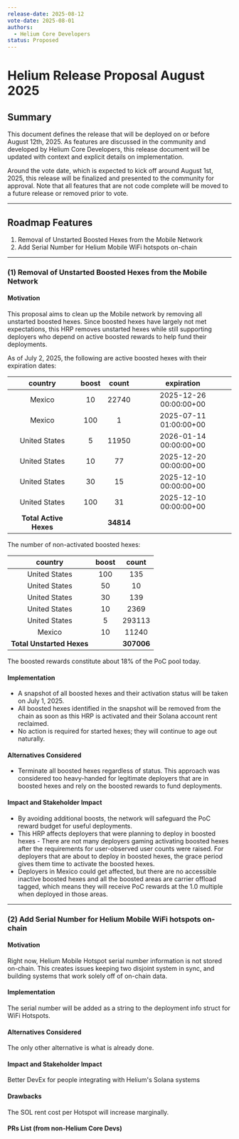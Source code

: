 ```yaml
---
release-date: 2025-08-12
vote-date: 2025-08-01
authors:
  - Helium Core Developers
status: Proposed
---
```


# Helium Release Proposal August 2025

## Summary

This document defines the release that will be deployed on or before August 12th, 2025. As features are discussed in the community and developed by Helium Core Developers, this release document will be updated with context and explicit details on implementation.

Around the vote date, which is expected to kick off around August 1st, 2025, this release will be finalized and presented to the community for approval. Note that all features that are not code complete will be moved to a future release or removed prior to vote.

---

## Roadmap Features

1. Removal of Unstarted Boosted Hexes from the Mobile Network
2. Add Serial Number for Helium Mobile WiFi hotspots on-chain
---

### (1) Removal of Unstarted Boosted Hexes from the Mobile Network

#### Motivation  

This proposal aims to clean up the Mobile network by removing all unstarted boosted hexes. Since boosted hexes have largely not met expectations, this HRP removes unstarted hexes while still supporting deployers who depend on active boosted rewards to help fund their deployments.

As of July 2, 2025, the following are active boosted hexes with their expiration dates: 

| country | boost | count | expiration  |
| :---: | :---: | :---: | :---: |
| Mexico | 10 | 22740 | 2025-12-26 00:00:00+00 |
| Mexico | 100 | 1 | 2025-07-11 01:00:00+00 |
| United States | 5 | 11950 | 2026-01-14 00:00:00+00 |
| United States | 10 | 77 | 2025-12-20 00:00:00+00 |
| United States | 30 | 15 | 2025-12-10 00:00:00+00 |
| United States | 100 | 31 | 2025-12-10 00:00:00+00 |
| **Total Active Hexes** |  | **34814** |  |

The number of non-activated boosted hexes:

| country | boost | count |
| :---: | :---: | :---: |
| United States | 100 | 135 |
| United States | 50 | 10 |
| United States | 30 | 139 |
| United States | 10 | 2369 |
| United States | 5 | 293113 |
| Mexico | 10 | 11240 |
| **Total Unstarted Hexes** |  | **307006** |

The boosted rewards constitute about 18% of the PoC pool today.

#### Implementation

* A snapshot of all boosted hexes and their activation status will be taken on July 1, 2025.   
* All boosted hexes identified in the snapshot will be removed from the chain as soon as this HRP is activated and their Solana account rent reclaimed.  
* No action is required for started hexes; they will continue to age out naturally.  

#### Alternatives Considered

* Terminate all boosted hexes regardless of status. This approach was considered too heavy-handed for legitimate deployers that are in boosted hexes and rely on the boosted rewards to fund deployments.

#### Impact and Stakeholder Impact

* By avoiding additional boosts, the network will safeguard the PoC reward budget for useful deployments.
* This HRP affects deployers that were planning to deploy in boosted hexes - There are not many deployers gaming activating boosted hexes after the requirements for user-observed user counts were raised. For deployers that are about to deploy in boosted hexes, the grace period gives them time to activate the boosted hexes. 
* Deployers in Mexico could get affected, but there are no accessible inactive boosted hexes and all the boosted areas are carrier offload tagged, which means they will receive PoC rewards at the 1.0 multiple when deployed in those areas.


---

### (2) Add Serial Number for Helium Mobile WiFi hotspots on-chain

#### Motivation

Right now, Helium Mobile Hotspot serial number information is not stored on-chain. This creates issues keeping two disjoint system in sync, and building systems that work solely off of on-chain data.

#### Implementation

The serial number will be added as a string to the deployment info struct for WiFi Hotspots.

#### Alternatives Considered

The only other alternative is what is already done.

#### Impact and Stakeholder Impact

Better DevEx for people integrating with Helium's Solana systems

#### Drawbacks

The SOL rent cost per Hotspot will increase marginally.

#### PRs List (from non-Helium Core Devs)

